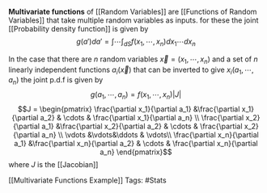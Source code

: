 **Multivariate functions** of [[Random Variables]]  are [[Functions of Random Variables]] that take multiple random variables as inputs. for these the joint [[Probability density function]] is given by 
$$g(a')da' = \int \cdots \int_{dS}f(x_1,\cdots , x_n ) dx_1 \cdots dx_n$$

In the case that there are $n$ random variables $\vec{x} = (x_1,\cdots,x_n)$ and a set of $n$ linearly independent functions $a_i(\vec{x})$ that can be inverted to give $x_i(a_1,\cdots,a_n)$ the joint p.d.f is given  by 
$$g(a_1,\cdots,a_n) = f(x_1,\cdots,x_n)|J|$$
$$J = \begin{pmatrix} \frac{\partial x_1}{\partial a_1} &\frac{\partial x_1}{\partial a_2} & \cdots & \frac{\partial x_1}{\partial a_n} \\ \frac{\partial x_2}{\partial a_1} &\frac{\partial x_2}{\partial a_2} & \cdots & \frac{\partial x_2}{\partial a_n} \\ \vdots &\vdots&\ddots & \vdots\\ \frac{\partial x_n}{\partial a_1} &\frac{\partial x_n}{\partial a_2} & \cdots & \frac{\partial x_n}{\partial a_n} \end{pmatrix}$$
where $J$ is the [[Jacobian]]


[[Multivariate Functions Example]]
Tags: #Stats 